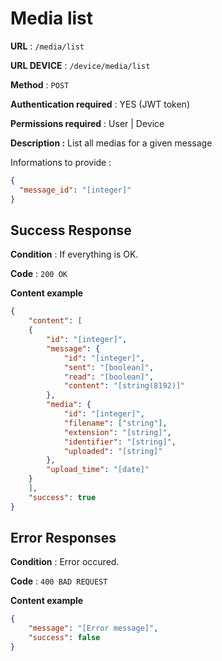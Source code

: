 # Media list

**URL** : `/media/list`

**URL DEVICE** : `/device/media/list`

**Method** : `POST`

**Authentication required** : YES (JWT token)

**Permissions required** : User | Device

**Description :**
List all medias for a given message

Informations to provide :

```json
{
  "message_id": "[integer]"
}
```

## Success Response

**Condition** : If everything is OK.

**Code** : `200 OK`

**Content example**

```json
{
    "content": [ 
    {
        "id": "[integer]",
        "message": {
            "id": "[integer]",
            "sent": "[boolean]",
            "read": "[boolean]",
            "content": "[string(8192)]"        
        },
        "media": {
            "id": "[integer]",
            "filename": ["string"],
            "extension": "[string]",
            "identifier": "[string]",
            "uploaded": "[string]"
        },
        "upload_time": "[date]"
    }
    ],
    "success": true
}
```

## Error Responses

**Condition** : Error occured.

**Code** : `400 BAD REQUEST`

**Content example**

```json
{
    "message": "[Error message]",
    "success": false
}
```